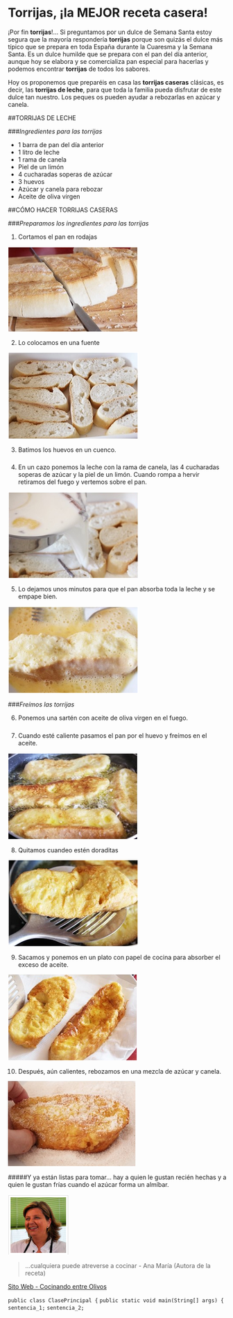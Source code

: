 # Torrijas, ¡la MEJOR receta casera!

¡Por fin **torrijas**!… Si preguntamos por un dulce de Semana Santa estoy segura que la mayoría respondería **torrijas** porque son quizás el dulce más típico que se prepara en toda España durante la Cuaresma y la Semana Santa. Es un dulce humilde que se prepara con el pan del día anterior, aunque hoy se elabora y se comercializa pan especial para hacerlas y podemos encontrar **torrijas** de todos los sabores.

Hoy os proponemos que preparéis en casa las **torrijas caseras** clásicas, es decir, las **torrijas de leche**, para que toda la familia pueda disfrutar de este dulce tan nuestro. Los peques os pueden ayudar a rebozarlas en azúcar y canela.

##TORRIJAS DE LECHE

###*Ingredientes para las torrijas*

- 1 barra de pan del día anterior
- 1 litro de leche
- 1 rama de canela
- Piel de un limón
- 4 cucharadas soperas de azúcar
- 3 huevos
- Azúcar y canela para rebozar
- Aceite de oliva virgen

##CÓMO HACER TORRIJAS CASERAS

###*Preparamos los ingredientes para las torrijas*

1. Cortamos el pan en rodajas

![Se corta el pan el rodajas](paso1.png)

2. Lo colocamos en una fuente

![Se coloca en una fuente](paso2.png)

3. Batimos los huevos en un cuenco.
#####
4. En un cazo ponemos la leche con la rama de canela, las 4 cucharadas soperas de azúcar y la piel de un limón. Cuando rompa a hervir retiramos del fuego y vertemos sobre el pan.

![Vertemos sobre el pan](paso3.png)

5. Lo dejamos unos minutos para que el pan absorba toda la leche y se empape bien.

![El pan tiene que absorver la mezcla](paso4.png)

###*Freímos las torrijas*

6. Ponemos una sartén con aceite de oliva virgen en el fuego.
#####
7. Cuando esté caliente pasamos el pan por el huevo y freímos en el aceite.

![Freimos el pan en el aceite](paso5.png)

8. Quitamos cuandeo estén doraditas

![Quitamos del aceite](paso6.png)

9. Sacamos y ponemos en un plato con papel de cocina para absorber el exceso de aceite.

![Ponemos en papel para quitar exceso de aceite](paso7.png)

10. Después, aún calientes, rebozamos en una mezcla de azúcar y canela.

![Rebozar en mezcla de azúcar y canela](paso8.png)

#####Y ya están listas para tomar… hay a quien le gustan recién hechas y a quien le gustan frías cuando el azúcar forma un almíbar.

![Ana MAría](autora.png)
>...cualquiera puede atreverse a cocinar - Ana María (Autora de la receta)

[Sito Web - Cocinando entre Olivos](https://cocinandoentreolivos.com/)


`public class ClasePrincipal {`
`public static void main(String[] args) {`
`sentencia_1;`
`sentencia_2;`

